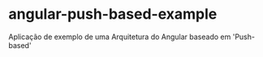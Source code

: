 # angular-push-based-example
Aplicação de exemplo de uma Arquitetura do Angular baseado em 'Push-based'
